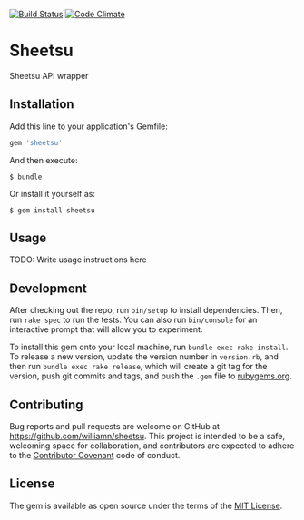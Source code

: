 [![Build Status](https://travis-ci.org/williamn/sheetsu.svg?branch=master)](https://travis-ci.org/williamn/sheetsu)
[![Code Climate](https://codeclimate.com/github/williamn/sheetsu/badges/gpa.svg)](https://codeclimate.com/github/williamn/sheetsu)

# Sheetsu

Sheetsu API wrapper

## Installation

Add this line to your application's Gemfile:

```ruby
gem 'sheetsu'
```

And then execute:

    $ bundle

Or install it yourself as:

    $ gem install sheetsu

## Usage

TODO: Write usage instructions here

## Development

After checking out the repo, run `bin/setup` to install dependencies. Then, run `rake spec` to run the tests. You can also run `bin/console` for an interactive prompt that will allow you to experiment.

To install this gem onto your local machine, run `bundle exec rake install`. To release a new version, update the version number in `version.rb`, and then run `bundle exec rake release`, which will create a git tag for the version, push git commits and tags, and push the `.gem` file to [rubygems.org](https://rubygems.org).

## Contributing

Bug reports and pull requests are welcome on GitHub at https://github.com/williamn/sheetsu. This project is intended to be a safe, welcoming space for collaboration, and contributors are expected to adhere to the [Contributor Covenant](http://contributor-covenant.org) code of conduct.


## License

The gem is available as open source under the terms of the [MIT License](http://opensource.org/licenses/MIT).
